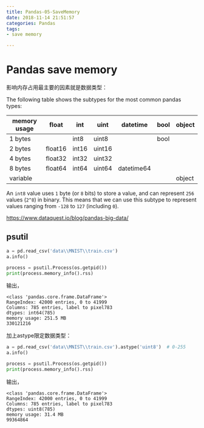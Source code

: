 ```yaml
---
title: Pandas-05-SaveMemory
date: 2018-11-14 21:51:57
categories: Pandas
tags:
- save memory

---
```


# Pandas save memory

影响内存占用最主要的因素就是数据类型：

The following table shows the subtypes for the most common pandas types:

| memory usage | float   | int   | uint   | datetime   | bool | object |
| ------------ | ------- | ----- | ------ | ---------- | ---- | ------ |
| 1 bytes      |         | int8  | uint8  |            | bool |        |
| 2 bytes      | float16 | int16 | uint16 |            |      |        |
| 4 bytes      | float32 | int32 | uint32 |            |      |        |
| 8 bytes      | float64 | int64 | uint64 | datetime64 |      |        |
| variable     |         |       |        |            |      | object |

An `int8` value uses `1` byte (or `8` bits) to store a value, and can represent `256` values (`2^8`) in binary. This means that we can use this subtype to represent values ranging from `-128` to `127` (including `0`).

https://www.dataquest.io/blog/pandas-big-data/



## psutil

```python
a = pd.read_csv('data\\MNIST\\train.csv')
a.info()

process = psutil.Process(os.getpid())
print(process.memory_info().rss)
```

输出，

```
<class 'pandas.core.frame.DataFrame'>
RangeIndex: 42000 entries, 0 to 41999
Columns: 785 entries, label to pixel783
dtypes: int64(785)
memory usage: 251.5 MB
330121216
```

加上astype限定数据类型：

```python
a = pd.read_csv('data\\MNIST\\train.csv').astype('uint8')  # 0-255
a.info()

process = psutil.Process(os.getpid())
print(process.memory_info().rss)
```

输出，

```
<class 'pandas.core.frame.DataFrame'>
RangeIndex: 42000 entries, 0 to 41999
Columns: 785 entries, label to pixel783
dtypes: uint8(785)
memory usage: 31.4 MB
99364864
```

